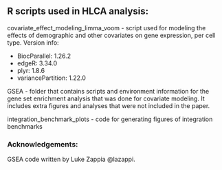 ## R scripts used in HLCA analysis:
covariate_effect_modeling_limma_voom - script used for modeling the effects of demographic and other covariates on gene expression, per cell type.
Version info: 
- BiocParallel: 1.26.2
- edgeR: 3.34.0
- plyr: 1.8.6
- variancePartition: 1.22.0<br>

GSEA - folder that contains scripts and environment information for the gene set enrichment analysis that was done for covariate modeling. It includes extra figures and analyses that were not included in the paper.

integration_benchmark_plots - code for generating figures of integration benchmarks

### Acknowledgements:
GSEA code written by Luke Zappia @lazappi.
